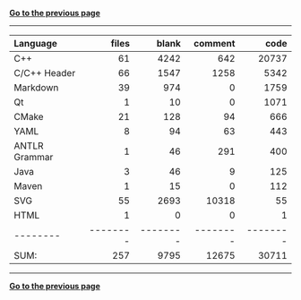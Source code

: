 [**Go to the previous page**](../../README.md)

----

Language|files|blank|comment|code
:-------|-------:|-------:|-------:|-------:
C++|61|4242|642|20737
C/C++ Header|66|1547|1258|5342
Markdown|39|974|0|1759
Qt|1|10|0|1071
CMake|21|128|94|666
YAML|8|94|63|443
ANTLR Grammar|1|46|291|400
Java|3|46|9|125
Maven|1|15|0|112
SVG|55|2693|10318|55
HTML|1|0|0|1
--------|--------|--------|--------|--------
SUM:|257|9795|12675|30711

----


[**Go to the previous page**](../../README.md)

